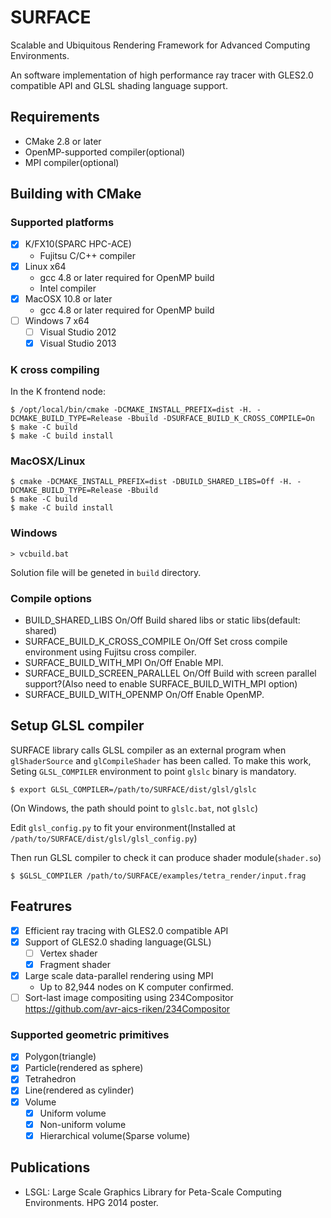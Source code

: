 # SURFACE

Scalable and Ubiquitous Rendering Framework for Advanced Computing Environments.

An software implementation of high performance ray tracer with GLES2.0 compatible API and GLSL shading language support.

## Requirements

* CMake 2.8 or later
* OpenMP-supported compiler(optional)
* MPI compiler(optional)

## Building with CMake

### Supported platforms

* [x] K/FX10(SPARC HPC-ACE)
  * Fujitsu C/C++ compiler
* [x] Linux x64
  * gcc 4.8 or later required for OpenMP build
  * Intel compiler
* [x] MacOSX 10.8 or later
  * gcc 4.8 or later required for OpenMP build
* [ ] Windows 7 x64
  * [ ] Visual Studio 2012
  * [x] Visual Studio 2013

### K cross compiling 

In the K frontend node:

    $ /opt/local/bin/cmake -DCMAKE_INSTALL_PREFIX=dist -H. -DCMAKE_BUILD_TYPE=Release -Bbuild -DSURFACE_BUILD_K_CROSS_COMPILE=On
    $ make -C build
    $ make -C build install

### MacOSX/Linux 

    $ cmake -DCMAKE_INSTALL_PREFIX=dist -DBUILD_SHARED_LIBS=Off -H. -DCMAKE_BUILD_TYPE=Release -Bbuild
    $ make -C build
    $ make -C build install

### Windows 

    > vcbuild.bat

Solution file will be geneted in `build` directory.

### Compile options

* BUILD_SHARED_LIBS On/Off Build shared libs or static libs(default: shared)
* SURFACE_BUILD_K_CROSS_COMPILE On/Off Set cross compile environment using Fujitsu cross compiler.
* SURFACE_BUILD_WITH_MPI On/Off Enable MPI.
* SURFACE_BUILD_SCREEN_PARALLEL On/Off Build with screen parallel support?(Also need to enable SURFACE_BUILD_WITH_MPI option)
* SURFACE_BUILD_WITH_OPENMP On/Off Enable OpenMP.

## Setup GLSL compiler

SURFACE library calls GLSL compiler as an external program when `glShaderSource` and `glCompileShader` has been called. To make this work, Seting `GLSL_COMPILER` environment to point `glslc` binary is mandatory.

    $ export GLSL_COMPILER=/path/to/SURFACE/dist/glsl/glslc

(On Windows, the path should point to `glslc.bat`, not `glslc`)

Edit `glsl_config.py` to fit your environment(Installed at `/path/to/SURFACE/dist/glsl/glsl_config.py`)

Then run GLSL compiler to check it can produce shader module(`shader.so`)

    $ $GLSL_COMPILER /path/to/SURFACE/examples/tetra_render/input.frag 

## Featrures

* [x] Efficient ray tracing with GLES2.0 compatible API 
* [x] Support of GLES2.0 shading language(GLSL)
  * [ ] Vertex shader
  * [x] Fragment shader
* [x] Large scale data-parallel rendering using MPI
  * Up to 82,944 nodes on K computer confirmed.
* [ ] Sort-last image compositing using 234Compositor https://github.com/avr-aics-riken/234Compositor

### Supported geometric primitives

* [x] Polygon(triangle)
* [x] Particle(rendered as sphere)
* [x] Tetrahedron
* [x] Line(rendered as cylinder)
* [x] Volume
  * [x] Uniform volume
  * [x] Non-uniform volume
  * [x] Hierarchical volume(Sparse volume)

## Publications

* LSGL: Large Scale Graphics Library for Peta-Scale Computing Environments. HPG 2014 poster.
